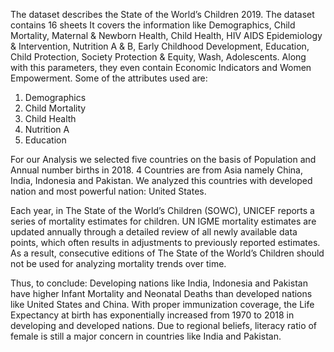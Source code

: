 The dataset describes the State of the World’s Children 2019.
The dataset contains 16 sheets
It covers the information like Demographics, Child Mortality, Maternal & Newborn Health, Child Health, HIV AIDS Epidemiology & Intervention,
Nutrition A & B, Early Childhood Development, Education, Child Protection, Society Protection & Equity, Wash, Adolescents. 
Along with this parameters, they even contain Economic Indicators and Women Empowerment. Some of the attributes used are:
1. Demographics
2. Child Mortality
3. Child Health
4. Nutrition A
5. Education

For our Analysis we selected five countries on the basis of Population and Annual number births in 2018.
4 Countries are from Asia namely China, India, Indonesia and Pakistan.
We analyzed this countries with developed nation and most powerful nation: United States.

Each year, in The State of the World’s Children (SOWC), UNICEF reports a series of mortality estimates for children. 
UN IGME mortality estimates are updated annually through a detailed review of all newly available data points, which often results in adjustments to previously reported estimates.
As a result, consecutive editions of The State of the World’s Children should not be used for analyzing mortality trends over time. 

Thus, to conclude:
Developing nations like India, Indonesia and Pakistan 
have higher Infant Mortality and Neonatal Deaths than developed nations like United States and China.
With proper immunization coverage, the Life Expectancy at birth has exponentially 
increased from 1970 to 2018 in developing and developed nations.
Due to regional beliefs, literacy ratio of female is still a major concern in countries like India and Pakistan.
